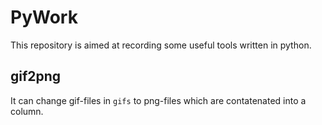 # PyWork

This repository is aimed at recording some useful tools written in python.

## gif2png

It can change gif-files in `gifs` to png-files which are contatenated into a column.
